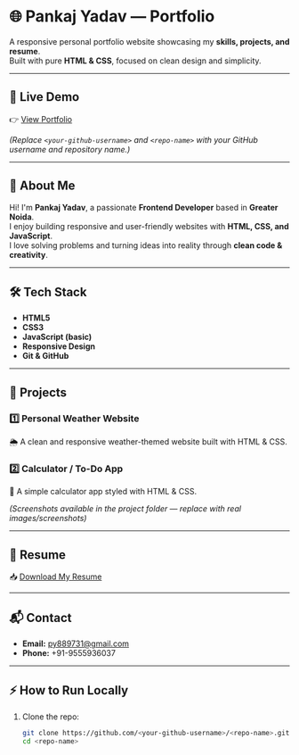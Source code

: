 # 🌐 Pankaj Yadav — Portfolio

A responsive personal portfolio website showcasing my **skills, projects, and resume**.  
Built with pure **HTML & CSS**, focused on clean design and simplicity.

---

## 🚀 Live Demo
👉 [View Portfolio](https://<your-github-username>.github.io/<repo-name>/)

*(Replace `<your-github-username>` and `<repo-name>` with your GitHub username and repository name.)*

---

## 📖 About Me
Hi! I'm **Pankaj Yadav**, a passionate **Frontend Developer** based in **Greater Noida**.  
I enjoy building responsive and user-friendly websites with **HTML, CSS, and JavaScript**.  
I love solving problems and turning ideas into reality through **clean code & creativity**.

---

## 🛠️ Tech Stack
- **HTML5**
- **CSS3**
- **JavaScript (basic)**
- **Responsive Design**
- **Git & GitHub**

---

## 📂 Projects

### 1️⃣ Personal Weather Website  
🌦️ A clean and responsive weather-themed website built with HTML & CSS.  

### 2️⃣ Calculator / To-Do App  
📝 A simple calculator app styled with HTML & CSS.  

*(Screenshots available in the project folder — replace with real images/screenshots)*

---

## 📄 Resume
📥 [Download My Resume](./Pankaj_Resume%20(1).pdf)

---

## 📬 Contact
- **Email:** py889731@gmail.com  
- **Phone:** +91-9555936037  

---

## ⚡ How to Run Locally
1. Clone the repo:
   ```bash
   git clone https://github.com/<your-github-username>/<repo-name>.git
   cd <repo-name>
